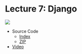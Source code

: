# Lecture 7: Django

[![](https://cdn.cs50.net/web/2018/spring/lectures/7/lecture7-360p.png)](https://video.cs50.net/web/2018/spring/lectures/7)

- Source Code
    - [Index](https://cdn.cs50.net/web/2018/spring/lectures/7/src7/)
    - [ZIP](https://cdn.cs50.net/web/2018/spring/lectures/7/src7.zip)
- [Video](https://video.cs50.net/web/2018/spring/lectures/7)